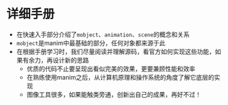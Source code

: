 # 详细手册

- 在快速入手部分介绍了`mobject`、`animation`、`scene`的概念和关系
- `mobject`是manim中最基础的部分，任何对象都来源于此
- 在根据手册学习时，我们尽量阅读并理解源码，看官方如何实现这些功能，如果有余力，再设计新的思路
  - 优质的代码不止要呈现出看似完美的效果，更要兼顾性能和效率
  - 在熟练使用manim之后，从计算机原理和操作系统的角度了解它底层的实现
  - 图像工具很多，如果能触类旁通，创新出自己的成果，再好不过！